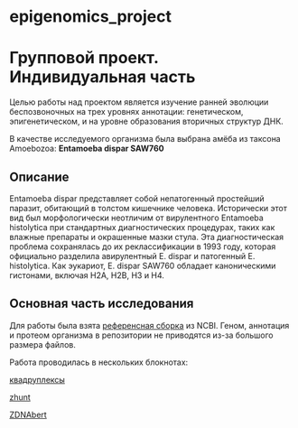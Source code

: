 # epigenomics_project
# Групповой проект. Индивидуальная часть
Целью работы над проектом является изучение ранней эволюции беспозвоночных на трех уровнях аннотации: генетическом, эпигенетическом, и на уровне образования вторичных структур ДНК.

В качестве исследуемого организма была выбрана амёба из таксона Amoebozoa: **Entamoeba dispar SAW760**
## Описание
Entamoeba dispar представляет собой непатогенный простейший паразит, обитающий в толстом кишечнике человека. Исторически этот вид был морфологически неотличим от вирулентного Entamoeba histolytica при стандартных диагностических процедурах, таких как влажные препараты и окрашенные мазки стула. Эта диагностическая проблема сохранялась до их реклассификации в 1993 году, которая официально разделила авирулентный E. dispar и патогенный E. histolytica. Как эукариот, E. dispar SAW760 обладает каноническими гистонами, включая H2A, H2B, H3 и H4.
## Основная часть исследования
Для работы была взята [референсная сборка](https://www.ncbi.nlm.nih.gov/datasets/genome/GCF_000209125.1/) из NCBI. 
Геном, аннотация и протеом организма в репозитории не приводятся из-за большого размера файлов.

Работа проводилась в нескольких блокнотах:

[квадруплексы](https://colab.research.google.com/drive/1cpNg7JIM5sLoEpAYIzmitFtBtEb7XJ0Q?usp=sharing)

[zhunt](https://colab.research.google.com/drive/103VHRFxldHKaf8yBwdeoOHZis4C5PU49?usp=sharing)

[ZDNAbert](https://colab.research.google.com/drive/118Q4i7p5m5FJL1jIN2PFrjxFFsMu5XCx?usp=sharing)
